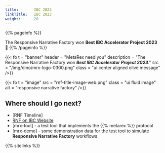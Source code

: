 ```yaml
---
title:       IBC 2023
linkTitle:   IBC 2023
weight:      20
---
```


{{% pageinfo %}}

The Responsive Narrative Factory won **Best IBC Accelerator Project 2023** 🎉
{{% /pageinfo %}}

{{< fo t = "banner"
    header = "MetaRex need you"
    description = "The Responsive Narrative Factory won _**Best IBC Accelerator Project 2023**_."
    src = "/img/dino/mrx-logo-0300.png"
    class = "ui center aligned olive message"
/>}}

{{< fo t = "image" 
    src = "rnf-title-image-web.png" 
    class = "ui fluid image" 
    alt   = "responsive narrative factory"
/>}}

## Where should I go next?

* [RNF Timeline]
* [RNF on IBC Website](https://show.ibc.org/accelerator-project-responsive-narrative-factory#:~:text=The%20Responsive%20Narrative%20Factory%20Accelerator,and%20extremely%20engaging%20viewing%20experiences.)
* [mrx-tool] - a test tool that implements the {{% metarex %}} protocol
* [mrx-demo] - some demonstration data for the test tool to simulate **Responsive Narrative Factory** workflows

{{% sitelinks %}}
